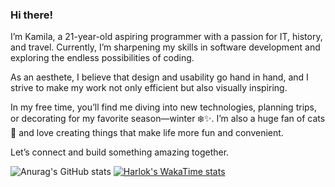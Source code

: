 ### Hi there!
I’m Kamilа, a 21-year-old aspiring programmer with a passion for IT, history, and travel. Currently, I’m sharpening my skills in software development and exploring the endless possibilities of coding.

As an aesthete, I believe that design and usability go hand in hand, and I strive to make my work not only efficient but also visually inspiring.

In my free time, you’ll find me diving into new technologies, planning trips, or decorating for my favorite season—winter ❄️✨. I’m also a huge fan of cats 🐾 and love creating things that make life more fun and convenient.

Let’s connect and build something amazing together.

![Anurag's GitHub stats](https://github-readme-stats.vercel.app/api?Kamila-Li=anuraghazra&show_icons=true&theme=transparent)
[![Harlok's WakaTime stats](https://github-readme-stats.vercel.app/api/wakatime?Kamila-Li=ffflabs)](https://github.com/anuraghazra/github-readme-stats)
